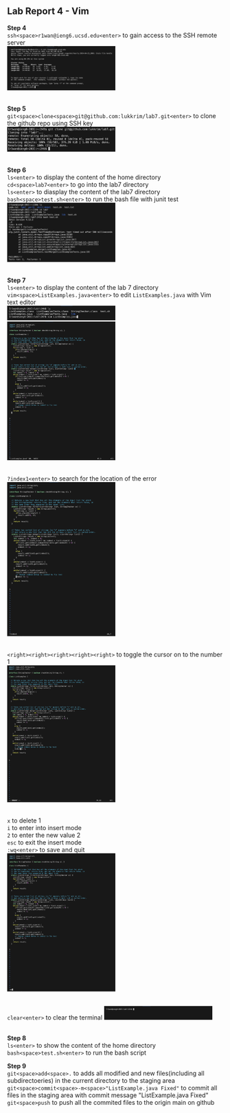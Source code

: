 ## Lab Report 4 - Vim
**Step 4**<br>
`ssh<space>r1wan@ieng6.ucsd.edu<enter>` to gain access to the SSH remote server<br>
<img src = "step4.png" width = 50% height = 50%><br><br>

**Step 5**<br>
`git<space>clone<space>git@github.com:lukkrim/lab7.git<enter>` to clone the github repo using SSH key<br>
<img src = "step5.png" width = 50% height = 50%><br><br>

**Step 6**<br>
`ls<enter>` to display the content of the home directory<br> 
`cd<space>lab7<enter>` to go into the lab7 directory<br>
`ls<enter>` to diasplay the content of the lab7 directory<br>
`bash<space>test.sh<enter>` to run the bash file with junit test<br>
<img src = "step6.png" width = 50% height = 50%><br><br>

**Step 7**<br>
`ls<enter>` to display the content of the lab 7 directory<br>
`vim<space>ListExamples.java<enter>` to edit `ListExamples.java` with Vim text editor<br>
<img src = "step7_1.png" width = 50% height = 50%><br>
<img src = "step7_2.png" width = 50% height = 50%><br><br>

`?index1<enter>` to search for the location of the error<br>
<img src = "step7_3.png" width = 50% height = 50%><br><br>

`<right><right><right><right><right>` to toggle the cursor on to the number 1<br>
<img src = "step7_4.png" width = 50% height = 50%><br><br>

`x` to delete 1<br>
`i` to enter into insert mode<br>
`2` to enter the new value 2<br>
`esc` to exit the insert mode<br>
`:wq<enter>` to save and quit<br>
<img src = "step7_5.png" width = 50% height = 50%><br><br>

`clear<enter>` to clear the terminal
<img src = "step7_6.png" width = 50% height = 50%><br><br>

**Step 8**<br>
`ls<enter>` to show the content of the home directory<br>
`bash<space>test.sh<enter>` to run the bash script<br>

**Step 9**<br>
`git<space>add<space>.` to adds all modified and new files(including all subdirectoeries) in the current directory to the staging area<br>
`git<space>commit<space>-m<space>"ListExample.java Fixed"` to commit all files in the staging area with commit message "ListExample.java Fixed"<br>
`git<space>push` to push all the commited files to the origin main on github
